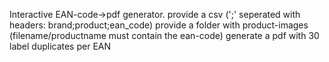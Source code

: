 Interactive EAN-code->pdf generator.
  provide a csv (';' seperated with headers: brand;product;ean_code)
  provide a folder with product-images (filename/productname must contain the ean-code)
  generate a pdf with 30 label duplicates per EAN
